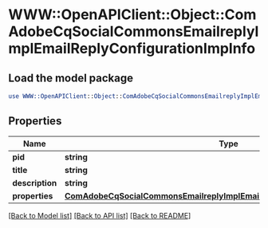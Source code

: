 # WWW::OpenAPIClient::Object::ComAdobeCqSocialCommonsEmailreplyImplEmailReplyConfigurationImpInfo

## Load the model package
```perl
use WWW::OpenAPIClient::Object::ComAdobeCqSocialCommonsEmailreplyImplEmailReplyConfigurationImpInfo;
```

## Properties
Name | Type | Description | Notes
------------ | ------------- | ------------- | -------------
**pid** | **string** |  | [optional] 
**title** | **string** |  | [optional] 
**description** | **string** |  | [optional] 
**properties** | [**ComAdobeCqSocialCommonsEmailreplyImplEmailReplyConfigurationImpProperties**](ComAdobeCqSocialCommonsEmailreplyImplEmailReplyConfigurationImpProperties.md) |  | [optional] 

[[Back to Model list]](../README.md#documentation-for-models) [[Back to API list]](../README.md#documentation-for-api-endpoints) [[Back to README]](../README.md)


